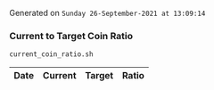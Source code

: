 Generated on `Sunday 26-September-2021 at 13:09:14`

### Current to Target Coin Ratio
`current_coin_ratio.sh`

Date|Current|Target|Ratio
---|---|---|---
